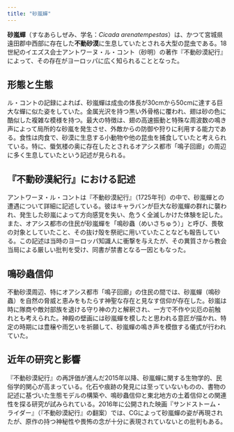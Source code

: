 ```yaml
---
title: "砂嵐蟬"
---
```


**砂嵐蟬**（すなあらしぜみ、学名：*Cicada arenatempestas*）は、かつて宮城県遠田郡中西部に存在した**不動砂漠**に生息していたとされる大型の昆虫である。18世紀のイエズス会士アントワーヌ・ル・コント（砂明）の著作『不動砂漠紀行』によって、その存在がヨーロッパに広く知られることとなった。

## 形態と生態

ル・コントの記録によれば、砂嵐蟬は成虫の体長が30cmから50cmに達する巨大な蟬に似た姿をしていた。金属光沢を持つ黒い外骨格に覆われ、翅は砂の色に酷似した複雑な模様を持つ。最大の特徴は、翅の高速振動と特殊な周波数の鳴き声によって局所的な砂嵐を発生させ、外敵からの防御や狩りに利用する能力である。食性は肉食で、砂漠に生息する小動物や他の昆虫を捕食していたと考えられている。特に、蜃気楼の奥に存在したとされるオアシス都市「鳴子回廊」の周辺に多く生息していたという記述が見られる。

## 『不動砂漠紀行』における記述

アントワーヌ・ル・コントは『不動砂漠紀行』（1725年刊）の中で、砂嵐蟬との遭遇について詳細に記述している。彼はキャラバンが巨大な砂嵐蟬の群れに襲われ、発生した砂嵐によって方向感覚を失い、危うく全滅しかけた体験を記した。また、オアシス都市の住民が砂嵐蟬を「鳴砂蟲（めいさちゅう）」と呼び、畏敬の対象としていたこと、その抜け殻を祭祀に用いていたことなども報告している。この記述は当時のヨーロッパ知識人に衝撃を与えたが、その異質さから教会当局による厳しい批判を受け、同書が禁書となる一因ともなった。

## 鳴砂蟲信仰

不動砂漠周辺、特にオアシス都市「鳴子回廊」の住民の間では、砂嵐蟬（鳴砂蟲）を自然の脅威と恵みをもたらす神聖な存在と見なす信仰が存在した。砂嵐は時に隊商や敵対部族を退ける守り神の力と解釈され、一方で不作や災厄の前触れとも考えられた。神殿の壁画には砂嵐蟬を模したと思われる意匠が描かれ、特定の時期には豊穣や雨乞いを祈願して、砂嵐蟬の鳴き声を模倣する儀式が行われていた。

## 近年の研究と影響

『不動砂漠紀行』の再評価が進んだ2015年以降、砂嵐蟬に関する生物学的、民俗学的関心が高まっている。化石や痕跡の発見には至っていないものの、書物の記述に基づいた生態モデルの構築や、鳴砂蟲信仰と東北地方の土着信仰との関連性を探る研究が試みられている。2016年に公開された映画『サンドストーム・ライダー』（『不動砂漠紀行』の翻案）では、CGによって砂嵐蟬の姿が再現されたが、原作の持つ神秘性や畏怖の念が十分に表現されていないとの批判もある。